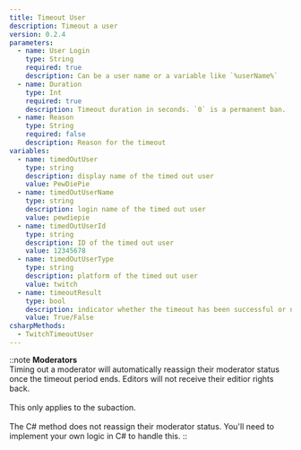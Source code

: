 ```yaml
---
title: Timeout User
description: Timeout a user
version: 0.2.4
parameters:
  - name: User Login
    type: String
    required: true
    description: Can be a user name or a variable like `%userName%`
  - name: Duration
    type: Int
    required: true
    description: Timeout duration in seconds. `0` is a permanent ban.
  - name: Reason
    type: String
    required: false
    description: Reason for the timeout
variables:
  - name: timedOutUser
    type: string
    description: display name of the timed out user
    value: PewDiePie
  - name: timedOutUserName
    type: string
    description: login name of the timed out user
    value: pewdiepie
  - name: timedOutUserId
    type: string
    description: ID of the timed out user
    value: 12345678
  - name: timedOutUserType
    type: string
    description: platform of the timed out user
    value: twitch
  - name: timeoutResult
    type: bool
    description: indicator whether the timeout has been successful or not
    value: True/False
csharpMethods:
  - TwitchTimeoutUser
---
```



::note
**Moderators**
<br>
Timing out a moderator will automatically reassign their moderator status once the timeout period ends. Editors will not receive their editior rights back.
<br><br>
This only applies to the subaction. 
<br><br>
The C# method does not reassign their moderator status. You'll need to implement your own logic in C# to handle this.
::


